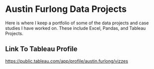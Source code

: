 # Austin Furlong Data Projects

Here is where I keep a portfolio of some of the data projects and case studies I have worked on. These include Excel, Pandas, and Tableau Projects.

## Link To Tableau Profile
https://public.tableau.com/app/profile/austin.furlong/vizzes
